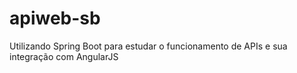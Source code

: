 # apiweb-sb

Utilizando Spring Boot para estudar o funcionamento de APIs e sua integração com AngularJS
